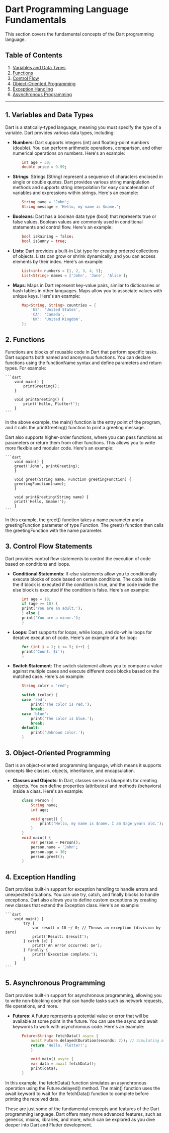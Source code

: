 # Dart Programming Language Fundamentals

This section covers the fundamental concepts of the Dart programming language.

## Table of Contents

1. [Variables and Data Types](#1-variables-and-data-types)
2. [Functions](#2-Functions)
3. [Control Flow](#3-control-flow)
4. [Object-Oriented Programming](#4-object-oriented-programming)
5. [Exception Handling](#5-exception-handling)
6. [Asynchronous Programming](#6-asynchronous-programming)

---

## 1. Variables and Data Types

Dart is a statically-typed language, meaning you must specify the type of a variable. Dart provides various data types, including:

- **Numbers**: Dart supports integers (int) and floating-point numbers (double). You can perform arithmetic operations, comparison, and other numerical operations on numbers. Here's an example:

    ```dart
        int age = 30;
        double price = 9.99;
    ```
- **Strings**: Strings (String) represent a sequence of characters enclosed in single or double quotes. Dart provides various string manipulation methods and supports string interpolation for easy concatenation of variables and expressions within strings. Here's an example:

    ```dart
        String name = 'John';
        String message = 'Hello, my name is $name.';
    ```

- **Booleans**: Dart has a boolean data type (bool) that represents true or false values. Boolean values are commonly used in conditional statements and control flow. Here's an example:

    ```dart
        bool isRaining = false;
        bool isSunny = true;
    ```

- **Lists**: Dart provides a built-in List type for creating ordered collections of objects. Lists can grow or shrink dynamically, and you can access elements by their index. Here's an example:

    ```dart
        List<int> numbers = [1, 2, 3, 4, 5];
        List<String> names = ['John', 'Jane', 'Alice'];
    ```

- **Maps**: Maps in Dart represent key-value pairs, similar to dictionaries or hash tables in other languages. Maps allow you to associate values with unique keys. Here's an example:

    ```dart
        Map<String, String> countries = {
            'US': 'United States',
            'CA': 'Canada',
            'UK': 'United Kingdom',
        };
    ```

## 2. Functions

Functions are blocks of reusable code in Dart that perform specific tasks. Dart supports both named and anonymous functions. You can declare functions using the functionName syntax and define parameters and return types. For example:

    ```dart
        void main() {
            printGreeting();
        }

        void printGreeting() {
            print('Hello, Flutter!');
        }
    ```

In the above example, the main() function is the entry point of the program, and it calls the printGreeting() function to print a greeting message.

Dart also supports higher-order functions, where you can pass functions as parameters or return them from other functions. This allows you to write more flexible and modular code. Here's an example:

    ```dart
        void main() {
        greet('John', printGreeting);
        }

        void greet(String name, Function greetingFunction) {
        greetingFunction(name);
        }

        void printGreeting(String name) {
        print('Hello, $name!');
        }
    ```

In this example, the greet() function takes a name parameter and a greetingFunction parameter of type Function. The greet() function then calls the greetingFunction with the name parameter.

## 3. Control Flow Statements

Dart provides control flow statements to control the execution of code based on conditions and loops.

- **Conditional Statements**: If-else statements allow you to conditionally execute blocks of code based on certain conditions. The code inside the if block is executed if the condition is true, and the code inside the else block is executed if the condition is false. Here's an example:
    
    ```dart
        int age = 18;
        if (age >= 18) {
        print('You are an adult.');
        } else {
        print('You are a minor.');
        }
    ```
- **Loops**: Dart supports for loops, while loops, and do-while loops for iterative execution of code. 
    Here's an example of a for loop:

    ```dart
        for (int i = 1; i <= 5; i++) {
        print('Count: $i');
        }
    ```

- **Switch Statement**: The switch statement allows you to compare a value against multiple cases and execute different code blocks based on the matched case. 
    Here's an example:
    
    ```dart
        String color = 'red';

        switch (color) {
        case 'red':
            print('The color is red.');
            break;
        case 'blue':
            print('The color is blue.');
            break;
        default:
            print('Unknown color.');
        }
    ```

## 3. Object-Oriented Programming

Dart is an object-oriented programming language, which means it supports concepts like classes, objects, inheritance, and encapsulation.

- **Classes and Objects**: In Dart, classes serve as blueprints for creating objects. You can define properties (attributes) and methods (behaviors) inside a class. Here's an example:

    ```dart
        class Person {
            String name;
            int age;

            void greet() {
                print('Hello, my name is $name. I am $age years old.');
            }
        }
        void main() {
            var person = Person();
            person.name = 'John';
            person.age = 30;
            person.greet();
        }
    ```
## 4. Exception Handling

Dart provides built-in support for exception handling to handle errors and unexpected situations. You can use try, catch, and finally blocks to handle exceptions. Dart also allows you to define custom exceptions by creating new classes that extend the Exception class. Here's an example:

    ```dart
        void main() {
            try {
                var result = 10 ~/ 0; // Throws an exception (division by zero)
                print('Result: $result');
            } catch (e) {
                print('An error occurred: $e');
            } finally {
                print('Execution complete.');
            }
        }
    ```
## 5. Asynchronous Programming

Dart provides built-in support for asynchronous programming, allowing you to write non-blocking code that can handle tasks such as network requests, file operations, and more.

- **Futures**: A Future represents a potential value or error that will be available at some point in the future. You can use the async and await keywords to work with asynchronous code. Here's an example:

    ```dart
        Future<String> fetchData() async {
            await Future.delayed(Duration(seconds: 2)); // Simulating an asynchronous delay
            return 'Hello, Flutter!';
            }

            void main() async {
            var data = await fetchData();
            print(data);
        }
    ```

In this example, the fetchData() function simulates an asynchronous operation using the Future.delayed() method. The main() function uses the await keyword to wait for the fetchData() function to complete before printing the received data.

These are just some of the fundamental concepts and features of the Dart programming language. Dart offers many more advanced features, such as generics, mixins, libraries, and more, which can be explored as you dive deeper into Dart and Flutter development.
